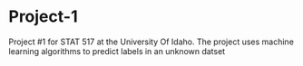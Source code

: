 # Project-1
Project #1 for STAT 517 at the University Of Idaho. The project uses machine learning algorithms to predict labels in an unknown datset
